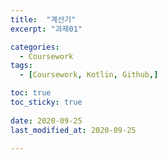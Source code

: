 ```yaml
---
title:  "계산기" 
excerpt: "과제01"

categories:
  - Coursework
tags:
  - [Coursework, Kotlin, Github,]

toc: true
toc_sticky: true
 
date: 2020-09-25
last_modified_at: 2020-09-25

---
```



## 



